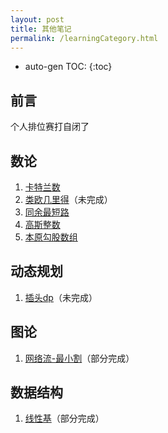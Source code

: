 ```yaml
---
layout: post
title: 其他笔记
permalink: /learningCategory.html
---
```


* auto-gen TOC:
{:toc}


## 前言

个人排位赛打自闭了



## 数论

1.  [卡特兰数](/post/category/数论/卡特兰数.html)
2.  [类欧几里得](/post/category/数论/类欧几里得.html)（未完成）
3.  [同余最短路](/post/category/数论/同余最短路.html)
4.  [高斯整数](/post/category/数论/高斯整数.html)
5.  [本原勾股数组](/post/category/数论/本原勾股数组.html)



## 动态规划

1.  [插头dp](/post/category/动态规划/插头dp.html)（未完成）



## 图论

1.  [网络流-最小割](/post/category/图论/网络流-最小割.html)（部分完成）



## 数据结构

1.  [线性基](/post/category/数据结构/线性基.html)（部分完成）